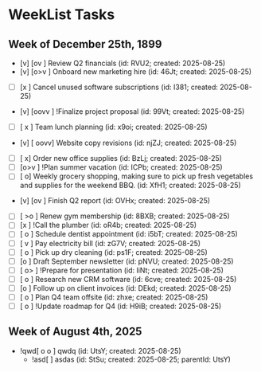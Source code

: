 # WeekList Tasks

## Week of December 25th, 1899

- [v] [ov     ] Review Q2 financials (id: RVU2; created: 2025-08-25)
- [v] [o>v    ] Onboard new marketing hire (id: 46Jt; created: 2025-08-25)
- [ ] [x      ] Cancel unused software subscriptions (id: I381; created: 2025-08-25)
- [v] [oovv   ] !Finalize project proposal (id: 99Vt; created: 2025-08-25)
- [ ] [   x   ] Team lunch planning (id: x9oi; created: 2025-08-25)
- [v] [   oovv] Website copy revisions (id: njZJ; created: 2025-08-25)
- [ ] [      x] Order new office supplies (id: BzLj; created: 2025-08-25)
- [ ] [o>v    ] !Plan summer vacation (id: ICPb; created: 2025-08-25)
- [ ] [      o] Weekly grocery shopping, making sure to pick up fresh vegetables and supplies for the weekend BBQ. (id: XfH1; created: 2025-08-25)
- [v] [ov     ] Finish Q2 report (id: OVHx; created: 2025-08-25)
- [ ] [  >o   ] Renew gym membership (id: 8BXB; created: 2025-08-25)
- [ ] [x      ] !Call the plumber (id: oR4b; created: 2025-08-25)
- [ ] [ o     ] Schedule dentist appointment (id: i5bT; created: 2025-08-25)
- [ ] [   v   ] Pay electricity bill (id: zG7V; created: 2025-08-25)
- [ ] [    o  ] Pick up dry cleaning (id: ps1F; created: 2025-08-25)
- [ ] [o      ] Draft September newsletter (id: pNVU; created: 2025-08-25)
- [ ] [ o>    ] !Prepare for presentation (id: IiNt; created: 2025-08-25)
- [ ] [   o   ] Research new CRM software (id: 6cve; created: 2025-08-25)
- [ ] [o      ] Follow up on client invoices (id: DEkd; created: 2025-08-25)
- [ ] [ o     ] Plan Q4 team offsite (id: zhxe; created: 2025-08-25)
- [ ] [  o    ] !Update roadmap for Q4 (id: H9iB; created: 2025-08-25)

## Week of August 4th, 2025

- !qwd[   o o ] qwdq (id: UtsY; created: 2025-08-25)
  - !asd[       ] asdas (id: StSu; created: 2025-08-25; parentId: UtsY)
